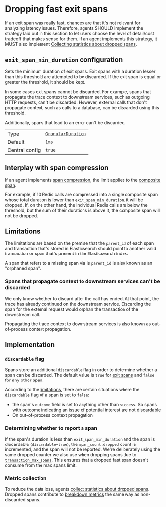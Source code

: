 # Dropping fast exit spans

If an exit span was really fast, chances are that it's not relevant for analyzing latency issues.
Therefore, agents SHOULD implement the strategy laid out in this section to let users choose the level of detail/cost tradeoff that makes sense for them.
If an agent implements this strategy, it MUST also implement [Collecting statistics about dropped spans](tracing-spans-dropped-stats.md).

## `exit_span_min_duration` configuration

Sets the minimum duration of exit spans.
Exit spans with a duration lesser than this threshold are attempted to be discarded.
If the exit span is equal or greater the threshold, it should be kept.

In some cases exit spans cannot be discarded.
For example, spans that propagate the trace context to downstream services,
such as outgoing HTTP requests,
can't be discarded.
However, external calls that don't propagate context,
such as calls to a database, can be discarded using this threshold.

Additionally, spans that lead to an error can't be discarded.

|                |            |
|----------------|------------|
| Type           | [`GranularDuration`](https://github.com/elastic/apm/blob/main/specs/agents/configuration.md#configuration-value-types) |
| Default        | `1ms`      |
| Central config | `true`     |

## Interplay with span compression

If an agent implements [span compression](tracing-spans-compress.md),
the limit applies to the [composite span](tracing-spans-compress.md#composite-span).

For example, if 10 Redis calls are compressed into a single composite span whose total duration is lower than `exit_span_min_duration`,
it will be dropped.
If, on the other hand, the individual Redis calls are below the threshold,
but the sum of their durations is above it, the composite span will not be dropped.

## Limitations

The limitations are based on the premise that the `parent_id` of each span and transaction that's stored in Elasticsearch
should point to another valid transaction or span that's present in the Elasticsearch index.

A span that refers to a missing span via is `parent_id` is also known as an "orphaned span".

### Spans that propagate context to downstream services can't be discarded

We only know whether to discard after the call has ended.
At that point,
the trace has already continued on the downstream service.
Discarding the span for the external request would orphan the transaction of the downstream call.

Propagating the trace context to downstream services is also known as out-of-process context propagation.

## Implementation

### `discardable` flag

Spans store an additional `discardable` flag in order to determine whether a span can be discarded.
The default value is `true` for [exit spans](../tracing-spans.md#exit-spans) and `false` for any other span.

According to the [limitations](#Limitations),
there are certain situations where the `discardable` flag of a span is set to `false`:
- the span's `outcome` field is set to anything other than `success`.
  So spans with outcome indicating an issue of potential interest are not discardable 
- On out-of-process context propagation

### Determining whether to report a span

If the span's duration is less than `exit_span_min_duration` and the span is discardable (`discardable=true`),
the `span_count.dropped` count is incremented, and the span will not be reported.
We're deliberately using the same dropped counter we also use when dropping spans due to [`transaction_max_spans`](tracing-spans-limit.md#configuration-option-transaction_max_spans).
This ensures that a dropped fast span doesn't consume from the max spans limit.

### Metric collection

To reduce the data loss, agents [collect statistics about dropped spans](tracing-spans-dropped-stats.md).
Dropped spans contribute to [breakdown metrics](https://docs.google.com/document/d/1-_LuC9zhmva0VvLgtI0KcHuLzNztPHbcM0ZdlcPUl64#heading=h.ondan294nbpt) the same way as non-discarded spans.
